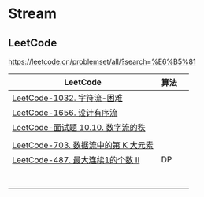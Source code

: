 # Stream



## LeetCode

https://leetcode.cn/problemset/all/?search=%E6%B5%81

| LeetCode                                                     | 算法 |      |
| ------------------------------------------------------------ | ---- | ---- |
| [LeetCode-1032. 字符流-困难](https://leetcode.cn/problems/stream-of-characters/) |      |      |
| [LeetCode-1656. 设计有序流](https://leetcode.cn/problems/design-an-ordered-stream/) |      |      |
| [LeetCode-面试题 10.10. 数字流的秩](https://leetcode.cn/problems/rank-from-stream-lcci/) |      |      |
|                                                              |      |      |
| [LeetCode-703. 数据流中的第 K 大元素](https://leetcode.cn/problems/kth-largest-element-in-a-stream/) |      |      |
| [LeetCode-487. 最大连续1的个数 II](https://leetcode.cn/problems/max-consecutive-ones-ii/) | DP   |      |
|                                                              |      |      |
|                                                              |      |      |
|                                                              |      |      |
|                                                              |      |      |
|                                                              |      |      |
|                                                              |      |      |
|                                                              |      |      |







